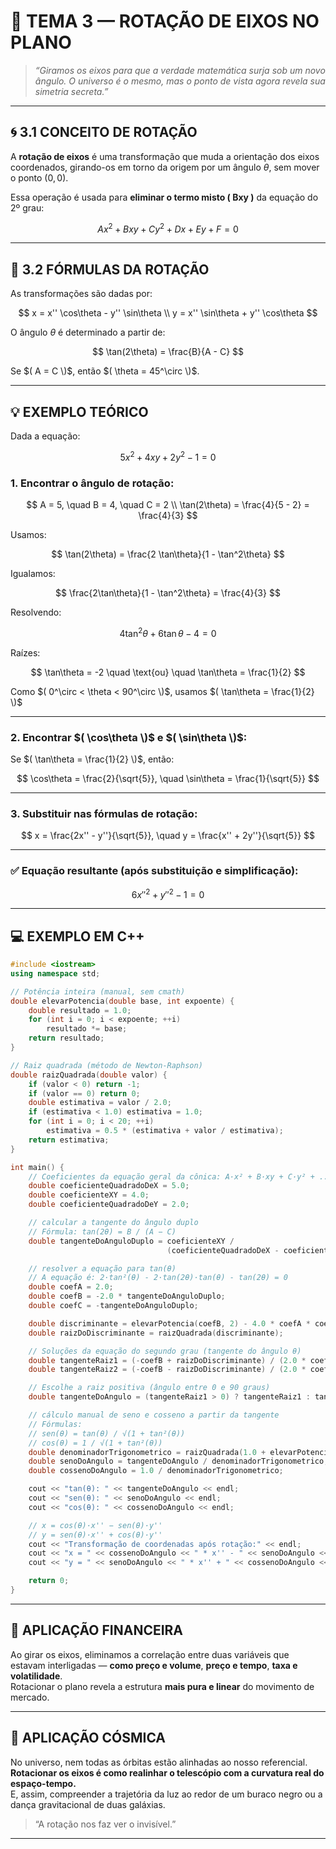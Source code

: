 
# 🌌 TEMA 3 — ROTAÇÃO DE EIXOS NO PLANO

> _“Giramos os eixos para que a verdade matemática surja sob um novo ângulo. O universo é o mesmo, mas o ponto de vista agora revela sua simetria secreta.”_

---

## 🌀 3.1 CONCEITO DE ROTAÇÃO

A **rotação de eixos** é uma transformação que muda a orientação dos eixos coordenados, girando-os em torno da origem por um ângulo $\theta$, sem mover o ponto $(0, 0)$.

Essa operação é usada para **eliminar o termo misto \( Bxy \)** da equação do 2º grau:

$$
Ax^2 + Bxy + Cy^2 + Dx + Ey + F = 0
$$

---

## 🔁 3.2 FÓRMULAS DA ROTAÇÃO

As transformações são dadas por:

$$
x = x'' \cos\theta - y'' \sin\theta \\
y = x'' \sin\theta + y'' \cos\theta
$$

O ângulo $\theta$ é determinado a partir de:

$$
\tan(2\theta) = \frac{B}{A - C}
$$

Se $( A = C \)$, então $( \theta = 45^\circ \)$.

---

## 💡 EXEMPLO TEÓRICO

Dada a equação:

$$
5x^2 + 4xy + 2y^2 - 1 = 0
$$

### 1. Encontrar o ângulo de rotação:

$$
A = 5, \quad B = 4, \quad C = 2 \\
\tan(2\theta) = \frac{4}{5 - 2} = \frac{4}{3}
$$

Usamos:

$$
\tan(2\theta) = \frac{2 \tan\theta}{1 - \tan^2\theta}
$$

Igualamos:

$$
\frac{2\tan\theta}{1 - \tan^2\theta} = \frac{4}{3}
$$

Resolvendo:

$$
4\tan^2\theta + 6\tan\theta - 4 = 0
$$

Raízes:

$$
\tan\theta = -2 \quad \text{ou} \quad \tan\theta = \frac{1}{2}
$$

Como $( 0^\circ < \theta < 90^\circ \)$, usamos $( \tan\theta = \frac{1}{2} \)$

---

### 2. Encontrar $( \cos\theta \)$ e $( \sin\theta \)$:

Se $( \tan\theta = \frac{1}{2} \)$, então:

$$
\cos\theta = \frac{2}{\sqrt{5}}, \quad \sin\theta = \frac{1}{\sqrt{5}}
$$

---

### 3. Substituir nas fórmulas de rotação:

$$
x = \frac{2x'' - y''}{\sqrt{5}}, \quad y = \frac{x'' + 2y''}{\sqrt{5}}
$$

---

### ✅ Equação resultante (após substituição e simplificação):

$$
6x''^2 + y''^2 - 1 = 0
$$

---

## 💻 EXEMPLO EM C++

```cpp
#include <iostream>
using namespace std;

// Potência inteira (manual, sem cmath)
double elevarPotencia(double base, int expoente) {
    double resultado = 1.0;
    for (int i = 0; i < expoente; ++i)
        resultado *= base;
    return resultado;
}

// Raiz quadrada (método de Newton-Raphson)
double raizQuadrada(double valor) {
    if (valor < 0) return -1;
    if (valor == 0) return 0;
    double estimativa = valor / 2.0;
    if (estimativa < 1.0) estimativa = 1.0;
    for (int i = 0; i < 20; ++i)
        estimativa = 0.5 * (estimativa + valor / estimativa);
    return estimativa;
}

int main() {
    // Coeficientes da equação geral da cônica: A·x² + B·xy + C·y² + ... = 0
    double coeficienteQuadradoDeX = 5.0;
    double coeficienteXY = 4.0;
    double coeficienteQuadradoDeY = 2.0;

    // calcular a tangente do ângulo duplo
    // Fórmula: tan(2θ) = B / (A − C)
    double tangenteDoAnguloDuplo = coeficienteXY / 
                                   (coeficienteQuadradoDeX - coeficienteQuadradoDeY);

    // resolver a equação para tan(θ)
    // A equação é: 2·tan²(θ) - 2·tan(2θ)·tan(θ) - tan(2θ) = 0
    double coefA = 2.0;
    double coefB = -2.0 * tangenteDoAnguloDuplo;
    double coefC = -tangenteDoAnguloDuplo;

    double discriminante = elevarPotencia(coefB, 2) - 4.0 * coefA * coefC;
    double raizDoDiscriminante = raizQuadrada(discriminante);

    // Soluções da equação do segundo grau (tangente do ângulo θ)
    double tangenteRaiz1 = (-coefB + raizDoDiscriminante) / (2.0 * coefA);
    double tangenteRaiz2 = (-coefB - raizDoDiscriminante) / (2.0 * coefA);

    // Escolhe a raiz positiva (ângulo entre 0 e 90 graus)
    double tangenteDoAngulo = (tangenteRaiz1 > 0) ? tangenteRaiz1 : tangenteRaiz2;

    // cálculo manual de seno e cosseno a partir da tangente
    // Fórmulas:
    // sen(θ) = tan(θ) / √(1 + tan²(θ))
    // cos(θ) = 1 / √(1 + tan²(θ))
    double denominadorTrigonometrico = raizQuadrada(1.0 + elevarPotencia(tangenteDoAngulo, 2));
    double senoDoAngulo = tangenteDoAngulo / denominadorTrigonometrico;
    double cossenoDoAngulo = 1.0 / denominadorTrigonometrico;

    cout << "tan(θ): " << tangenteDoAngulo << endl;
    cout << "sen(θ): " << senoDoAngulo << endl;
    cout << "cos(θ): " << cossenoDoAngulo << endl;

    // x = cos(θ)·x'' − sen(θ)·y''
    // y = sen(θ)·x'' + cos(θ)·y''
    cout << "Transformação de coordenadas após rotação:" << endl;
    cout << "x = " << cossenoDoAngulo << " * x'' - " << senoDoAngulo << " * y''" << endl;
    cout << "y = " << senoDoAngulo << " * x'' + " << cossenoDoAngulo << " * y''" << endl;

    return 0;
}
```

---

## 💸 APLICAÇÃO FINANCEIRA

Ao girar os eixos, eliminamos a correlação entre duas variáveis que estavam interligadas — **como preço e volume**, **preço e tempo**, **taxa e volatilidade**.  
Rotacionar o plano revela a estrutura **mais pura e linear** do movimento de mercado.

---

## 🌌 APLICAÇÃO CÓSMICA

No universo, nem todas as órbitas estão alinhadas ao nosso referencial.  
**Rotacionar os eixos é como realinhar o telescópio com a curvatura real do espaço-tempo.**  
E, assim, compreender a trajetória da luz ao redor de um buraco negro ou a dança gravitacional de duas galáxias.

> “A rotação nos faz ver o invisível.”

---
